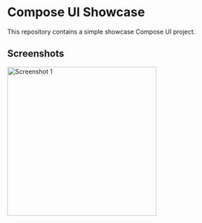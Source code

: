 # Compose UI Showcase

This repository contains a simple showcase Compose UI project.

## Screenshots

<div>
   <img src="https://github.com/user-attachments/assets/b0b12fd5-cbb3-4cf2-b92b-58660c18d33f" width="340" alt="Screenshot 1">
</div>

